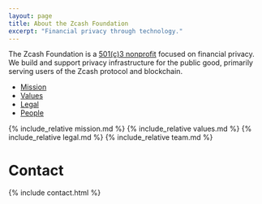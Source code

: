 ```yaml
---
layout: page
title: About the Zcash Foundation
excerpt: "Financial privacy through technology."
---
```


The Zcash Foundation is a [501(c)3 nonprofit](https://www.zfnd.org/about/incorporation-docs/) focused on financial privacy. We build and support privacy infrastructure for the public good, primarily serving users of the Zcash protocol and blockchain.

- [Mission](#mission)
- [Values](#values)
- [Legal](#legal)
- [People](#team)

{% include_relative mission.md %}
{% include_relative values.md %}
{% include_relative legal.md %}
{% include_relative team.md %}

# Contact

{% include contact.html %}
